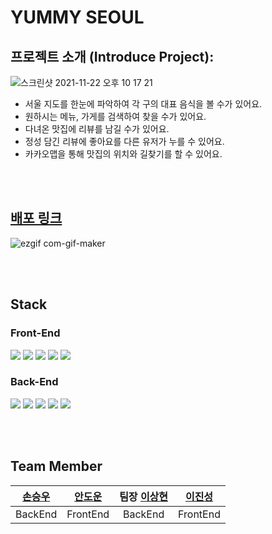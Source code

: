 # YUMMY SEOUL
## 프로젝트 소개 (Introduce Project):

![스크린샷 2021-11-22 오후 10 17 21](https://user-images.githubusercontent.com/78064720/143517274-a192bff1-ff1e-401f-ac7d-db911c0f3bc1.png)

 - 서울 지도를 한눈에 파악하여 각 구의 대표 음식을 볼 수가 있어요.
 - 원하시는 메뉴, 가게를 검색하여 찾을 수가 있어요.
 - 다녀온 맛집에 리뷰를 남길 수가 있어요.
 - 정성 담긴 리뷰에 좋아요를 다른 유저가 누를 수 있어요.
 - 카카오맵을 통해 맛집의 위치와 길찾기를 할 수 있어요.

<br></br>

## [배포 링크 ](https://www.yummyseoul.com)

![ezgif com-gif-maker](https://user-images.githubusercontent.com/78064720/146587861-fe7cca58-d76e-4745-b4c0-c4349dc31b47.gif)

<br></br>

## Stack

### Front-End

<div>
 <img src="https://img.shields.io/badge/typescript-0769AD?style=for-the-badge&logo=typescript&logoColor=white"> 
 <img src="https://img.shields.io/badge/react-61DAFB?style=for-the-badge&logo=react&logoColor=black">
  <img src="https://img.shields.io/badge/react router-6DB33F?style=for-the-badge&logo=react-router&logoColor=white">
 <img src="https://img.shields.io/badge/css-007396?style=for-the-badge&logo=css3&logoColor=white">
 <img src="https://img.shields.io/badge/html-E34F26?style=for-the-badge&logo=html5&logoColor=white">
</div>

### Back-End

<div>
 <img src="https://img.shields.io/badge/typescript-0769AD?style=for-the-badge&logo=typescript&logoColor=white"> 
 <img src="https://img.shields.io/badge/express-181717?style=for-the-badge&logo=express&logoColor=white">
 <img src="https://img.shields.io/badge/mysql-4479A1?style=for-the-badge&logo=mysql&logoColor=white">
 <img src="https://img.shields.io/badge/nestjs-white?style=for-the-badge&logo=nestjs&logoColor=red">
 <img src="https://img.shields.io/badge/jwt-7952B3?style=for-the-badge&logo=JSON%20web%20tokens&logoColor=white">
</div>

<br></br>

## Team Member

| [손승우](https://github.com/godyuo) | [안도운](https://github.com/DowoonAhn) | 팀장 [이상현](https://github.com/sanghyun94) | [이진성](https://github.com/CaliforniaLuv) |
|:----------:|:----------:|:----------:|:----------:|
| BackEnd | FrontEnd | BackEnd | FrontEnd |
